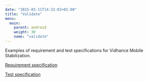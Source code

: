 ```yaml
---
date: "2015-03-11T14:32:03+01:00"
title: "Validate"
menu:
  main:
    parent: android
    weight: 30
    name: "validate"
---
```


Examples of requirement and test specifications for Vidhance Mobile Stabilization.

[Requirement specification](./android/validate/requirements/index.html)

[Test specification](hej.html)
